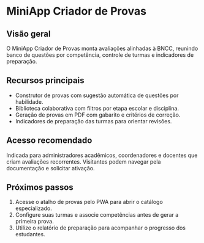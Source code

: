 # MiniApp Criador de Provas

## Visão geral
O MiniApp Criador de Provas monta avaliações alinhadas à BNCC, reunindo banco de questões por competência, controle de turmas e indicadores de preparação.

## Recursos principais
- Construtor de provas com sugestão automática de questões por habilidade.
- Biblioteca colaborativa com filtros por etapa escolar e disciplina.
- Geração de provas em PDF com gabarito e critérios de correção.
- Indicadores de preparação das turmas para orientar revisões.

## Acesso recomendado
Indicada para administradores acadêmicos, coordenadores e docentes que criam avaliações recorrentes. Visitantes podem navegar pela documentação e solicitar ativação.

## Próximos passos
1. Acesse o atalho de provas pelo PWA para abrir o catálogo especializado.
2. Configure suas turmas e associe competências antes de gerar a primeira prova.
3. Utilize o relatório de preparação para acompanhar o progresso dos estudantes.
